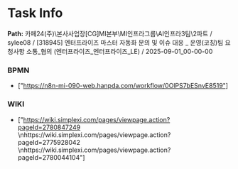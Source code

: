 # Task Info

**Path:** 카페24(주)\본사사업장\[CG]MI본부\MI인프라그룹\AI인프라3팀\2파트 / sylee08 / [318945] 엔터프라이즈 마스터 자동화 문의 및 이슈 대응 _ 운영(코칭)팀 요청사항 소통_협의 (엔터프라이즈_엔터프라이즈_LE) / 2025-09-01_00-00-00

### BPMN
- ["https://n8n-mi-090-web.hanpda.com/workflow/0OlPS7bESnvE8519"]

### WIKI
- ["https://wiki.simplexi.com/pages/viewpage.action?pageId=2780847249 \nhttps://wiki.simplexi.com/pages/viewpage.action?pageId=2775928042 \nhttps://wiki.simplexi.com/pages/viewpage.action?pageId=2780044104"]

